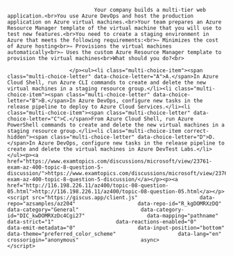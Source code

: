 <p class="card-text">
							
								Your company builds a multi-tier web application.<br>You use Azure DevOps and host the production application on Azure virtual machines.<br>Your team prepares an Azure Resource Manager template of the virtual machine that you will use to test new features.<br>You need to create a staging environment in Azure that meets the following requirements:<br>✑ Minimizes the cost of Azure hosting<br>✑ Provisions the virtual machines automatically<br>✑ Uses the custom Azure Resource Manager template to provision the virtual machines<br>What should you do?<br>
							
						</p><ul><li class="multi-choice-item"><span class="multi-choice-letter" data-choice-letter="A">A.</span>In Azure Cloud Shell, run Azure CLI commands to create and delete the new virtual machines in a staging resource group.</li><li class="multi-choice-item"><span class="multi-choice-letter" data-choice-letter="B">B.</span>In Azure DevOps, configure new tasks in the release pipeline to deploy to Azure Cloud Services.</li><li class="multi-choice-item"><span class="multi-choice-letter" data-choice-letter="C">C.</span>From Azure Cloud Shell, run Azure PowerShell commands to create and delete the new virtual machines in a staging resource group.</li><li class="multi-choice-item correct-hidden"><span class="multi-choice-letter" data-choice-letter="D">D.</span>In Azure DevOps, configure new tasks in the release pipeline to create and delete the virtual machines in Azure DevTest Labs.</li></ul><p><a href="https://www.examtopics.com/discussions/microsoft/view/23761-exam-az-400-topic-8-question-5-discussion/">https://www.examtopics.com/discussions/microsoft/view/23761-exam-az-400-topic-8-question-5-discussion/</a></p><p><a href="http://116.198.226.11/az400/topic-08-question-05.html">http://116.198.226.11/az400/topic-08-question-05.html</a></p><script src="https://giscus.app/client.js"                    data-repo="azsamples/az204"                    data-repo-id="R_kgDOMRXzDQ"                    data-category="General"                    data-category-id="DIC_kwDOMRXzDc4Cgi27"                    data-mapping="pathname"                    data-strict="1"                    data-reactions-enabled="0"                    data-emit-metadata="0"                    data-input-position="bottom"                    data-theme="preferred_color_scheme"                    data-lang="en"                    crossorigin="anonymous"                    async>                    </script>
